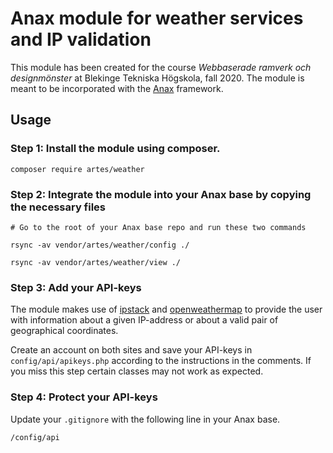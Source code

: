 Anax module for weather services and IP validation
==================================================

This module has been created for the course *Webbaserade ramverk och designmönster* at Blekinge Tekniska Högskola, fall 2020. The module is meant to be incorporated with the [Anax](https://github.com/canax/anax-ramverk1-me) framework.

## Usage

### Step 1: Install the module using composer.

`composer require artes/weather`

### Step 2: Integrate the module into your Anax base by copying the necessary files

`# Go to the root of your Anax base repo and run these two commands`

`rsync -av vendor/artes/weather/config ./`

`rsync -av vendor/artes/weather/view ./`

### Step 3: Add your API-keys

The module makes use of [ipstack](https://ipstack.com/) and [openweathermap](https://openweathermap.org/) to provide the user with information about a given IP-address or about a valid pair of geographical coordinates.

Create an account on both sites and save your API-keys in `config/api/apikeys.php` according to the instructions in the comments. If you miss this step certain classes may not work as expected.

### Step 4: Protect your API-keys

Update your `.gitignore` with the following line in your Anax base.

`/config/api`
